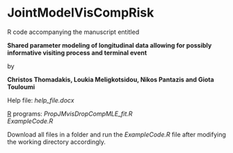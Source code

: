 # JointModelVisCompRisk

R code accompanying the manuscript entitled 

**Shared parameter modeling of longitudinal data allowing for possibly informative visiting process and terminal event**

by  

**Christos Thomadakis, Loukia Meligkotsidou, Nikos Pantazis and Giota Touloumi**

Help file: 
*help_file.docx*                             

[R](https://cran.r-project.org/bin/windows/base/) programs:
*PropJMvisDropCompMLE_fit.R*                                      
*ExampleCode.R*                            
                                              
Download all files in a folder and run the *ExampleCode.R* file after modifying the working directory accordingly. 
